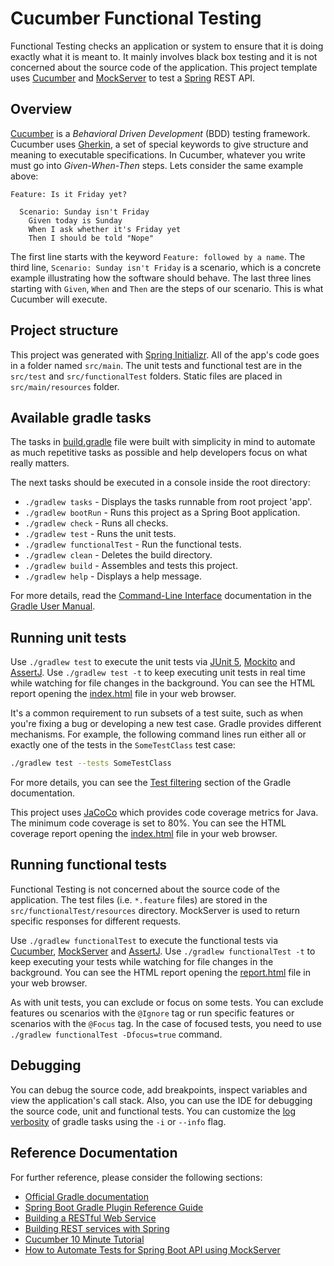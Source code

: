 # Cucumber Functional Testing

Functional Testing checks an application or system to ensure that it is doing exactly what it is meant to.
It mainly involves black box testing and it is not concerned about the source code of the application.
This project template uses [Cucumber](https://cucumber.io/) and [MockServer](https://www.mock-server.com/) to test a [Spring](https://spring.io/) REST API.

## Overview

[Cucumber](https://cucumber.io/) is a *Behavioral Driven Development* (BDD) testing framework.
Cucumber uses [Gherkin](https://cucumber.io/docs/gherkin/reference/), a set of special keywords to give structure and meaning to executable specifications.
In Cucumber, whatever you write must go into *Given-When-Then* steps. Lets consider the same example above:

```gherkin
Feature: Is it Friday yet?

  Scenario: Sunday isn't Friday
    Given today is Sunday
    When I ask whether it's Friday yet
    Then I should be told "Nope"
```

The first line starts with the keyword `Feature: followed by a name`.
The third line, `Scenario: Sunday isn't Friday` is a scenario, which is a concrete example illustrating how the software should behave.
The last three lines starting with `Given`, `When` and `Then` are the steps of our scenario. This is what Cucumber will execute.

## Project structure

This project was generated with [Spring Initializr](https://start.spring.io/).
All of the app's code goes in a folder named `src/main`.
The unit tests and functional test are in the `src/test` and `src/functionalTest` folders.
Static files are placed in `src/main/resources` folder.

## Available gradle tasks

The tasks in [build.gradle](build.gradle) file were built with simplicity in mind to automate as much repetitive tasks as possible and help developers focus on what really matters.

The next tasks should be executed in a console inside the root directory:

- `./gradlew tasks` - Displays the tasks runnable from root project 'app'.
- `./gradlew bootRun` - Runs this project as a Spring Boot application.
- `./gradlew check` - Runs all checks.
- `./gradlew test` - Runs the unit tests.
- `./gradlew functionalTest` - Run the functional tests.
- `./gradlew clean` - Deletes the build directory.
- `./gradlew build` - Assembles and tests this project.
- `./gradlew help` - Displays a help message.

For more details, read the [Command-Line Interface](https://docs.gradle.org/current/userguide/command_line_interface.html) documentation in the [Gradle User Manual](https://docs.gradle.org/current/userguide/userguide.html).

## Running unit tests

Use `./gradlew test` to execute the unit tests via [JUnit 5](https://junit.org/junit5/), [Mockito](https://site.mockito.org/) and [AssertJ](https://assertj.github.io/doc/).
Use `./gradlew test -t` to keep executing unit tests in real time while watching for file changes in the background.
You can see the HTML report opening the [index.html](build/reports/tests/test/index.html) file in your web browser.

It's a common requirement to run subsets of a test suite, such as when you're fixing a bug or developing a new test case.
Gradle provides different mechanisms.
For example, the following command lines run either all or exactly one of the tests in the `SomeTestClass` test case:

```bash
./gradlew test --tests SomeTestClass
```

For more details, you can see the [Test filtering](https://docs.gradle.org/current/userguide/java_testing.html#test_filtering) section of the Gradle documentation.

This project uses [JaCoCo](https://www.eclemma.org/jacoco/) which provides code coverage metrics for Java.
The minimum code coverage is set to 80%.
You can see the HTML coverage report opening the [index.html](build/reports/jacoco/test/html/index.html) file in your web browser.

## Running functional tests

Functional Testing is not concerned about the source code of the application.
The test files (i.e. `*.feature` files) are stored in the `src/functionalTest/resources` directory.
MockServer is used to return specific responses for different requests.

Use `./gradlew functionalTest` to execute the functional tests via [Cucumber](https://cucumber.io/), [MockServer](https://www.mock-server.com/) and [AssertJ](https://assertj.github.io/doc/).
Use `./gradlew functionalTest -t` to keep executing your tests while watching for file changes in the background.
You can see the HTML report opening the [report.html](build/reports/cucumber/report.html) file in your web browser.

As with unit tests, you can exclude or focus on some tests.
You can exclude features ou scenarios with the `@Ignore` tag or run specific features or scenarios with the `@Focus` tag.
In the case of focused tests, you need to use `./gradlew functionalTest -Dfocus=true` command.

## Debugging

You can debug the source code, add breakpoints, inspect variables and view the application's call stack.
Also, you can use the IDE for debugging the source code, unit and functional tests.
You can customize the [log verbosity](https://docs.gradle.org/current/userguide/logging.html#logging) of gradle tasks using the `-i` or `--info` flag.

## Reference Documentation

For further reference, please consider the following sections:

- [Official Gradle documentation](https://docs.gradle.org)
- [Spring Boot Gradle Plugin Reference Guide](https://docs.spring.io/spring-boot/docs/2.5.6/gradle-plugin/reference/html/)
- [Building a RESTful Web Service](https://spring.io/guides/gs/rest-service/)
- [Building REST services with Spring](https://spring.io/guides/tutorials/bookmarks/)
- [Cucumber 10 Minute Tutorial](https://cucumber.io/docs/guides/10-minute-tutorial/)
- [How to Automate Tests for Spring Boot API using MockServer](https://medium.com/devtechtoday/how-to-automate-tests-for-spring-boot-api-using-mockserver-c6221ea8c549)
